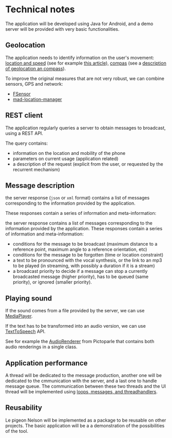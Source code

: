 # Technical notes

The application will be developed using Java for Android, and a demo server will be provided with very basic functionalities.

## Geolocation

The application needs to identify information on the user's movement: [location and speed](https://developer.android.com/reference/android/location/LocationProvider) (see for example [this article](https://openclassrooms.com/fr/courses/2023346-creez-des-applications-pour-android/2028397-la-localisation-et-les-cartes)), [compas](https://github.com/iutinvg/compass) (see a [description of geolocation an compass](https://www.mobileprocessing.org/geolocation.html)).

To improve the original measures that are not very robust, we can combine sensors, GPS and network:

* [FSensor](https://github.com/KalebKE/FSensor)
* [mad-location-manager](https://github.com/maddevsio/mad-location-manager)

## REST client

The application regularly queries a server to obtain messages to broadcast, using a REST API.

The query contains:

* information on the location and mobility of the phone
* parameters on current usage (application related)
* a description of the request (explicit from the user, or requested by the recurrent mechanism)


## Message description

the server response (`json` or `xml` format) contains a list of messages corresponding to the information provided by the application.

These responses contain a series of information and meta-information:

the server response contains a list of messages corresponding to the information provided by the application. These responses contain a series of information and meta-information:

* conditions for the message to be broadcast (maximum distance to a reference point, maximum angle to a reference orientation, etc)
* conditions for the message to be forgotten (time or location constraint)
* a text to be pronounced with the vocal synthesis, or the link to an mp3 to be played (in streaming, with possibly a duration if it is a stream)
* a broadcast priority to decide if a message can stop a currently broadcasted message (higher priority), has to be queued (same priority), or ignored (smaller priority).

## Playing sound

If the sound comes from a file provided by the server, we can use [MediaPlayer](https://developer.android.com/guide/topics/media/mediaplayer). 

If the text has to be transformed into an audio version, we can use [TextToSpeech](https://developer.android.com/reference/android/speech/tts/TextToSpeech) API.

See for example the [AudioRenderer](https://github.com/jmtrivial/pictoparle/blob/master/app/src/main/java/com/jmfavreau/pictoparle/interactions/AudioRenderer.java) from Pictoparle that contains both audio renderings in a single class.

## Application performance

A thread will be dedicated to the message production, another one will be dedicated to the cmmunication with the server, and a last one to handle message queue. The communication between these two threads and the UI thread will be implemented using [loops, messages, and threadhandlers](https://blog.mindorks.com/android-core-looper-handler-and-handlerthread-bd54d69fe91a).

## Reusability

Le pigeon Nelson will be implemented as a package to be reusable on other projects. The basic application will be a a demonstration of the possibilities of the tool.

